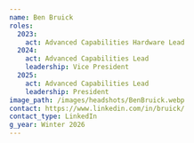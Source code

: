 ```yaml
---
name: Ben Bruick
roles:
  2023:
    act: Advanced Capabilities Hardware Lead
  2024:
    act: Advanced Capabilities Lead
    leadership: Vice President
  2025:
    act: Advanced Capabilities Lead
    leadership: President
image_path: /images/headshots/BenBruick.webp
contact: https://www.linkedin.com/in/bruick/
contact_type: LinkedIn
g_year: Winter 2026
---
```

